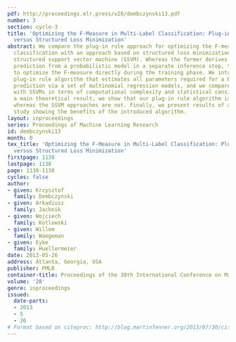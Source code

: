 ```yaml
---
pdf: http://proceedings.mlr.press/v28/dembczynski13.pdf
number: 3
section: cycle-3
title: 'Optimizing the F-Measure in Multi-Label Classification: Plug-in Rule Approach
  versus Structured Loss Minimization'
abstract: We compare the plug-in rule approach for optimizing the F-measure in multi-label
  classification with an approach based on structured loss minimization, such as the
  structured support vector machine (SSVM). Whereas the former derives an optimal
  prediction from a probabilistic model in a separate inference step, the latter seeks
  to optimize the F-measure directly during the training phase. We introduce a novel
  plug-in rule algorithm that estimates all parameters required for a Bayes-optimal
  prediction via a set of multinomial regression models, and we compare this algorithm
  with SSVMs in terms of computational complexity and statistical consistency. As
  a main theoretical result, we show that our plug-in rule algorithm is consistent,
  whereas the SSVM approaches are not. Finally, we present results of a large experimental
  study showing the benefits of the introduced algorithm.
layout: inproceedings
series: Proceedings of Machine Learning Research
id: dembczynski13
month: 0
tex_title: 'Optimizing the F-Measure in Multi-Label Classification: Plug-in Rule Approach
  versus Structured Loss Minimization'
firstpage: 1130
lastpage: 1138
page: 1130-1138
cycles: false
author:
- given: Krzysztof
  family: Dembczynski
- given: Arkadiusz
  family: Jachnik
- given: Wojciech
  family: Kotlowski
- given: Willem
  family: Waegeman
- given: Eyke
  family: Huellermeier
date: 2013-05-26
address: Atlanta, Georgia, USA
publisher: PMLR
container-title: Proceedings of the 30th International Conference on Machine Learning
volume: '28'
genre: inproceedings
issued:
  date-parts:
  - 2013
  - 5
  - 26
# Format based on citeproc: http://blog.martinfenner.org/2013/07/30/citeproc-yaml-for-bibliographies/
---
```


